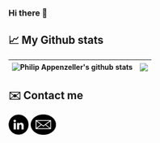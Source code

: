 ### Hi there 👋
## :chart_with_upwards_trend: My Github stats
| <img align="center" src="https://github-readme-stats.vercel.app/api?username=oJack3d&show_icons=true&include_all_commits=true&theme=dracula&hide_border=true" alt="Philip Appenzeller's github stats" />| <img align="center" src="https://github-readme-stats.vercel.app/api/top-langs/?username=oJack3d&layout=compact&theme=dracula&hide_border=true&langs_count=10" />|
| ------------- | ------------- |

## :envelope: Contact me
<p align="left">
<a href="https://www.linkedin.com/in/philipappenzeller/" target="blank"><img src="./img/In.png" alt="https://www.linkedin.com/in/philipappenzeller/" height="40" width="40" /></a>
<a href="mailto: philip.appenzeller@outlook.com"><img src="./img/mail2.png" width="50" height="40" /></a>
</p>
<!--
**oJack3d/oJack3d** is a ✨ _special_ ✨ repository because its `README.md` (this file) appears on your GitHub profile.

Here are some ideas to get you started:

- 🔭 I’m currently working on ...
- 🌱 I’m currently learning ...
- 👯 I’m looking to collaborate on ...
- 🤔 I’m looking for help with ...
- 💬 Ask me about ...
- 📫 How to reach me: ...
- 😄 Pronouns: ...
- ⚡ Fun fact: ...
-->
